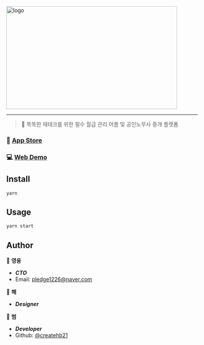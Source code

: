 <img src="https://user-images.githubusercontent.com/80245801/157149568-2fcce0b6-feca-47a1-864c-307004461c84.svg" alt="logo" width="450" height="270" />
<hr />


> 🥰 똑똑한 재테크를 위한 필수 월급 관리 어플 및 공인노무사 중개 플랫폼

### 📱 [App Store](https://apps.apple.com/kr/app/%ED%8E%98%EC%9D%B4%EB%8D%B0%EC%9D%B4-payday/id1598231344)

### 💻 [Web Demo](https://paydayapp.netlify.app/)



## Install

```sh
yarn
```

## Usage

```sh
yarn start
```

## Author

👤 **영웅**

- _**CTO**_
- Email: pledge1226@naver.com

👤 **해**

- _**Designer**_

👤 **범**

- _**Developer**_
- Github: [@createhb21](https://github.com/createhb21)

